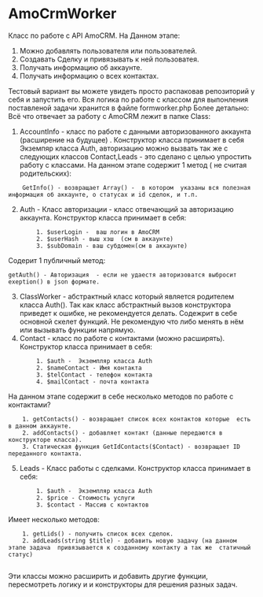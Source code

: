 # AmoCrmWorker
Класс по работе с API AmoCRM.
На Данном этапе:

   1.  Можно добавлять пользователя или пользователей. 
   2.  Создавать Сделку и привязывать к ней пользоватея. 
   3.  Получать информацию об аккаунте. 
   4.  Получать информацию о всех контактах. 

 Тестовый вариант вы можете  увидеть просто  распаковав репозиторий у себя и запустить его.
 Вся логика  по работе с классом для выпонления поставленой задачи хранится в файле formworker.php
 Более детально:
    Всё что отвечает за работу с AmoCRM лежит в папке Class:


1. AccountInfo - класс по работе с данными  авторизованного аккаунта (расширение на будущее) .
     Конструктор класса принимает в себя Экземпяр класса Auth, авторизацию можно вызвать так же с следующих классов Contact,Leads - это сделано с целью упростить работу с классами.
      На данном этапе содержит 1 метод ( не считая родительских):
```
    GetInfo() - возвращает Array() -  в котором  указаны вся полезная информация об аккаунте, о статусах и id сделок, и т.п. 

```

2. Auth - Класс авторизации - класс отвечающий за авторизацию аккаунта.
    Конструктор класса принимает в себя:
```
        1. $userLogin -  ваш логин в AmoCRM  
        2. $userHash - выш хэш  (см в аккаунте) 
        3. $subDomain - ваш субдомен(см в аккаунте) 
```
Содерит 1 публичный метод:
```
getAuth() - Авторизация  - если не удаестя авторизоватся выбросит exeption() в json формате.
```
3. ClassWorker - абстрактный класс   который является родителем класса Auth().
      Так как класс абстрактный вызов конструктора  приведет к ошибке, не рекомендуется делать.
      Содежрит в себе основной скелет функций. Не рекомендую что либо менять в нём или вызывать функции напрямую.     
4. Contact - класс по работе с контактами (можно расширять).
       Конструктор класса принимает в себя:  
```
        1. $auth -  Экземпляр класса Auth
        2. $nameContact - Имя контакта 
        3. $telContact - телефон контакта 
        4. $mailContact - почта контакта 
```    
На данном этапе содержит в себе несколько методов по работе с контактами?
```
    1. getContacts() - возвращает список всех контактов которые  есть в данном аккаунте.
    2. addContacts() - добавляет контакт (данные передаются в конструкторе класса).
    3. Статическая функция GetIdContacts($Contact) - возвращает ID  переданного контакта.
```
5. Leads - Класс  работы с сделками.
   Конструктор класса принимает в себя:
```
        1. $auth -  Экземпляр класса Auth
        2. $price - Стоимость услуги
        3. $contact - Массив с контактов
```
Имеет несколько методов:
```
    1. getLids() - получить список всех сделок.
    2. addLeads(string $title) - добавить новую задачу (на данном этапе задача  привязывается к созданному контакту а так же  статичный статус)
        
```

Эти классы можно расширить и добавить  другие функции, пересмотреть логику и  и конструкторы для решения разных задач.
      
       
        
      
  
          
